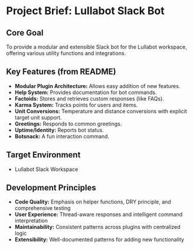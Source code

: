 # Project Brief: Lullabot Slack Bot

## Core Goal
To provide a modular and extensible Slack bot for the Lullabot workspace, offering various utility functions and integrations.

## Key Features (from README)
- **Modular Plugin Architecture:** Allows easy addition of new features.
- **Help System:** Provides documentation for bot commands.
- **Factoids:** Stores and retrieves custom responses (like FAQs).
- **Karma System:** Tracks points for users and items.
- **Unit Conversions:** Temperature and distance conversions with explicit target unit support.
- **Greetings:** Responds to common greetings.
- **Uptime/Identity:** Reports bot status.
- **Botsnack:** A fun interaction command.

## Target Environment
- Lullabot Slack Workspace 

## Development Principles
- **Code Quality:** Emphasis on helper functions, DRY principle, and comprehensive testing
- **User Experience:** Thread-aware responses and intelligent command interpretation
- **Maintainability:** Consistent patterns across plugins with centralized logic
- **Extensibility:** Well-documented patterns for adding new functionality
